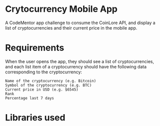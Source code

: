 # Crytocurrency Mobile App

A CodeMentor app challenge to consume the CoinLore API, and display a list of cryptocurrencies and their current price in the mobile app.

# Requirements
When the user opens the app, they should see a list of cryptocurrencies, and each list item of a cryptocurrency should have the following data corresponding to the cryptocurrency:

    Name of the cryptocurrency (e.g. Bitcoin)
    Symbol of the cryptocurrency (e.g. BTC)
    Current price in USD (e.g. $6545)
    Rank
    Percentage last 7 days
    
 
 # Libraries used

